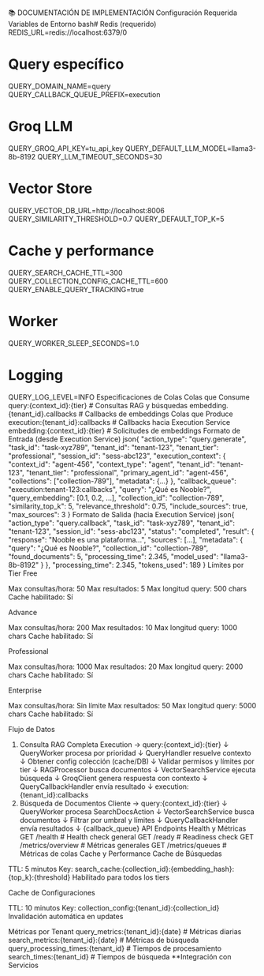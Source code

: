 📚 DOCUMENTACIÓN DE IMPLEMENTACIÓN
Configuración Requerida
Variables de Entorno
bash# Redis (requerido)
REDIS_URL=redis://localhost:6379/0

# Query específico
QUERY_DOMAIN_NAME=query
QUERY_CALLBACK_QUEUE_PREFIX=execution

# Groq LLM
QUERY_GROQ_API_KEY=tu_api_key
QUERY_DEFAULT_LLM_MODEL=llama3-8b-8192
QUERY_LLM_TIMEOUT_SECONDS=30

# Vector Store
QUERY_VECTOR_DB_URL=http://localhost:8006
QUERY_SIMILARITY_THRESHOLD=0.7
QUERY_DEFAULT_TOP_K=5

# Cache y performance
QUERY_SEARCH_CACHE_TTL=300
QUERY_COLLECTION_CONFIG_CACHE_TTL=600
QUERY_ENABLE_QUERY_TRACKING=true

# Worker
QUERY_WORKER_SLEEP_SECONDS=1.0

# Logging
QUERY_LOG_LEVEL=INFO
Especificaciones de Colas
Colas que Consume
query:{context_id}:{tier}                   # Consultas RAG y búsquedas
embedding.{tenant_id}.callbacks             # Callbacks de embeddings
Colas que Produce
execution:{tenant_id}:callbacks              # Callbacks hacia Execution Service
embedding:{context_id}:{tier}               # Solicitudes de embeddings
Formato de Entrada (desde Execution Service)
json{
  "action_type": "query.generate",
  "task_id": "task-xyz789",
  "tenant_id": "tenant-123",
  "tenant_tier": "professional",
  "session_id": "sess-abc123",
  "execution_context": {
    "context_id": "agent-456",
    "context_type": "agent",
    "tenant_id": "tenant-123",
    "tenant_tier": "professional",
    "primary_agent_id": "agent-456",
    "collections": ["collection-789"],
    "metadata": {...}
  },
  "callback_queue": "execution:tenant-123:callbacks",
  "query": "¿Qué es Nooble?",
  "query_embedding": [0.1, 0.2, ...],
  "collection_id": "collection-789",
  "similarity_top_k": 5,
  "relevance_threshold": 0.75,
  "include_sources": true,
  "max_sources": 3
}
Formato de Salida (hacia Execution Service)
json{
  "action_type": "query.callback",
  "task_id": "task-xyz789",
  "tenant_id": "tenant-123",
  "session_id": "sess-abc123",
  "status": "completed",
  "result": {
    "response": "Nooble es una plataforma...",
    "sources": [...],
    "metadata": {
      "query": "¿Qué es Nooble?",
      "collection_id": "collection-789",
      "found_documents": 5,
      "processing_time": 2.345,
      "model_used": "llama3-8b-8192"
    }
  },
  "processing_time": 2.345,
  "tokens_used": 189
}
Límites por Tier
Free

Max consultas/hora: 50
Max resultados: 5
Max longitud query: 500 chars
Cache habilitado: Sí

Advance

Max consultas/hora: 200
Max resultados: 10
Max longitud query: 1000 chars
Cache habilitado: Sí

Professional

Max consultas/hora: 1000
Max resultados: 20
Max longitud query: 2000 chars
Cache habilitado: Sí

Enterprise

Max consultas/hora: Sin límite
Max resultados: 50
Max longitud query: 5000 chars
Cache habilitado: Sí

Flujo de Datos
1. Consulta RAG Completa
Execution → query:{context_id}:{tier}
↓
QueryWorker procesa por prioridad
↓
QueryHandler resuelve contexto
↓
Obtener config colección (cache/DB)
↓
Validar permisos y límites por tier
↓
RAGProcessor busca documentos
↓
VectorSearchService ejecuta búsqueda
↓
GroqClient genera respuesta con contexto
↓
QueryCallbackHandler envía resultado
↓
execution:{tenant_id}:callbacks
2. Búsqueda de Documentos
Cliente → query:{context_id}:{tier}
↓
QueryWorker procesa SearchDocsAction
↓
VectorSearchService busca documentos
↓
Filtrar por umbral y límites
↓
QueryCallbackHandler envía resultados
↓
{callback_queue}
API Endpoints
Health y Métricas
GET /health                    # Health check general
GET /ready                     # Readiness check
GET /metrics/overview          # Métricas generales
GET /metrics/queues            # Métricas de colas
Cache y Performance
Cache de Búsquedas

TTL: 5 minutos
Key: search_cache:{collection_id}:{embedding_hash}:{top_k}:{threshold}
Habilitado para todos los tiers

Cache de Configuraciones

TTL: 10 minutos
Key: collection_config:{tenant_id}:{collection_id}
Invalidación automática en updates

Métricas por Tenant
query_metrics:{tenant_id}:{date}         # Métricas diarias
search_metrics:{tenant_id}:{date}        # Métricas de búsqueda
query_processing_times:{tenant_id}       # Tiempos de procesamiento
search_times:{tenant_id}                 # Tiempos de búsqueda
**Integración con Servicios